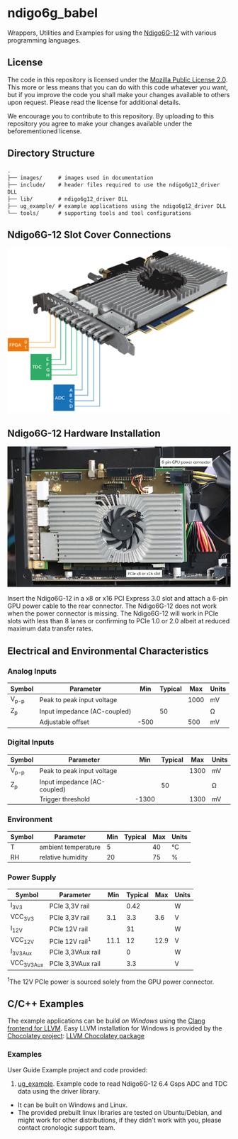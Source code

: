 # ndigo6g_babel
Wrappers, Utilities and Examples for using the [Ndigo6G-12](https://www.cronologic.de/products/adcs/ndigo6g-12) with various programming languages.

## License

The code in this repository is licensed under the [Mozilla Public License 2.0](LICENSE). This more or less means that you can do with this code whatever you want, but if you improve the code you shall make your changes available to others upon request. Please read the license for additional details. 

We encourage you to contribute to this repository. By uploading to this repository you agree to make your changes available under the beforementioned license.

## Directory Structure
    .
    ├── images/     # images used in documentation
    ├── include/    # header files required to use the ndigo6g12_driver DLL
    ├── lib/        # ndigo6g12_driver DLL
    ├── ug_example/ # example applications using the ndigo6g12_driver DLL
    └── tools/      # supporting tools and tool configurations

## Ndigo6G-12 Slot Cover Connections
![Ndigo6G-12 connections](images/Ndigo6G_connections.png)

## Ndigo6G-12 Hardware Installation
![Ndigo6G-12 hardware installation](images/ndigo6g12_hw_installation.jpg)

Insert the Ndigo6G-12 in a x8 or x16 PCI Express 3.0 slot and attach a 6-pin GPU power cable to the rear connector. The Ndigo6G-12 does not work when the power connector is missing. The Ndigo6G-12 will work in PCIe slots with less than 8 lanes or confirming to PCIe 1.0 or 2.0 albeit at reduced maximum data transfer rates.

## Electrical and Environmental Characteristics
### Analog Inputs
Symbol | Parameter | Min | Typical | Max | Units
--- | --- | --- | --- | --- | ---
V<sub>p-p</sub> | Peak to peak input voltage |  |  | 1000 | mV
Z<sub>p</sub> | Input impedance (AC-coupled) |   | 50 |   | Ω
<nbsp> | Adjustable offset | -500  |   | 500 | mV
    
### Digital Inputs
Symbol | Parameter | Min | Typical | Max | Units
--- | --- | --- | --- | --- | ---
V<sub>p-p</sub> | Peak to peak input voltage |  |  | 1300 | mV
Z<sub>p</sub> | Input impedance (AC-coupled) |   | 50 |   | Ω
<nbsp> | Trigger threshold | -1300  |   | 1300 | mV

### Environment
Symbol | Parameter | Min | Typical | Max | Units
--- | --- | --- | --- | --- | ---    
T | ambient temperature | 5 |   | 40 | °C
RH | relative humidity | 20 |   | 75 | %

### Power Supply
Symbol | Parameter | Min | Typical | Max | Units
--- | --- | --- | --- | --- | ---    
I<sub>3V3</sub> | PCIe 3,3V rail |  | 0.42 |  | W
VCC<sub>3V3</sub> | PCIe 3,3V rail | 3.1 | 3.3 | 3.6 | V
I<sub>12V</sub> | PCIe 12V rail |  | 31 |  | W
VCC<sub>12V</sub> | PCIe 12V rail<sup>1</sup> | 11.1 | 12 | 12.9 | V
I<sub>3V3Aux</sub> | PCIe 3,3VAux rail |  | 0 |  | W
VCC<sub>3V3Aux</sub> | PCIe 3,3VAux rail |  | 3.3 |  | V

<sup>1</sup>The 12V PCIe power is sourced solely from the GPU power connector.

## C/C++ Examples
The example applications can be build _on Windows_ using the [Clang frontend for LLVM](https://clang.llvm.org/index.html). Easy LLVM installation for Windows is provided by the [Chocolatey project](https://chocolatey.org/): [LLVM Chocolatey package](https://community.chocolatey.org/packages/llvm)


### Examples
User Guide Example project and code provided:
1. [ug_example](./ug_example). Example code to read Ndigo6G-12 6.4 Gsps ADC and TDC data using the driver library.

* It can be built on Windows and Linux.
* The provided prebuilt linux libraries are tested on Ubuntu/Debian, and might work for other distributions, if they didn't work with you, please contact cronologic support team.
